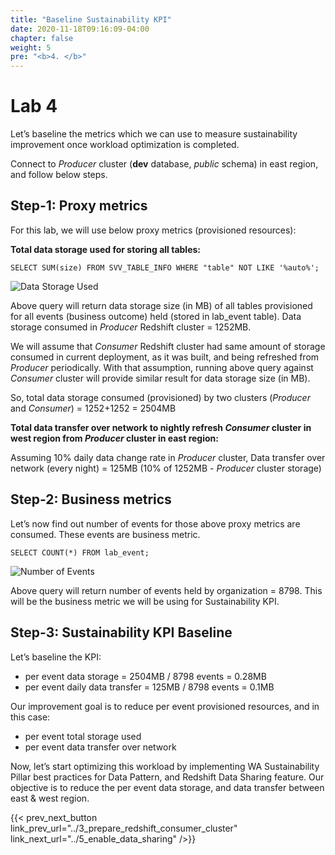 ```yaml
---
title: "Baseline Sustainability KPI"
date: 2020-11-18T09:16:09-04:00
chapter: false
weight: 5
pre: "<b>4. </b>"
---
```


# Lab 4

Let’s baseline the metrics which we can use to measure sustainability improvement once workload optimization is completed. 

Connect to _Producer_ cluster (**dev** database, _public_ schema) in east region, and follow below steps.

## Step-1: Proxy metrics
For this lab, we will use below proxy metrics (provisioned resources):

**Total data storage used for storing all tables:**
```
SELECT SUM(size) FROM SVV_TABLE_INFO WHERE "table" NOT LIKE '%auto%';
```

![Data Storage Used](/Sustainability/300_optimize_data_pattern_using_redshift_data_sharing/lab-4/images/data_storage_used.png?classes=lab_picture_small)

Above query will return data storage size (in MB) of all tables provisioned for all events (business outcome) held (stored in lab_event table). Data storage consumed in _Producer_ Redshift cluster = 1252MB.

We will assume that _Consumer_ Redshift cluster had same amount of storage consumed in current deployment, as it was built, and being refreshed from _Producer_ periodically. With that assumption, running above query against _Consumer_ cluster will provide similar result for data storage size (in MB).

So, total data storage consumed (provisioned) by two clusters (_Producer_ and _Consumer_) = 1252+1252 = 2504MB

**Total data transfer over network to nightly refresh _Consumer_ cluster in west region from _Producer_ cluster in east region:**

Assuming 10% daily data change rate in _Producer_ cluster, Data transfer over network (every night) = 125MB (10% of 1252MB - _Producer_ cluster storage)

## Step-2: Business metrics

Let’s now find out number of events for those above proxy metrics are consumed. These events are business metric.

```
SELECT COUNT(*) FROM lab_event;
```
![Number of Events](/Sustainability/300_optimize_data_pattern_using_redshift_data_sharing/lab-4/images/events_count.png?classes=lab_picture_small)

Above query will return number of events held by organization = 8798. This will be the business metric we will be using for Sustainability KPI.

## Step-3: Sustainability KPI Baseline

Let’s baseline the KPI:
* per event data storage = 2504MB / 8798 events = 0.28MB
* per event daily data transfer = 125MB / 8798 events = 0.1MB

Our improvement goal is to reduce per event provisioned resources, and in this case:
* per event total storage used
* per event data transfer over network

Now, let’s start optimizing this workload by implementing WA Sustainability Pillar best practices for Data Pattern, and Redshift Data Sharing feature. Our objective is to reduce the per event data storage, and data transfer between east & west region.


{{< prev_next_button link_prev_url="../3_prepare_redshift_consumer_cluster" link_next_url="../5_enable_data_sharing" />}}

